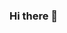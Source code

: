 ### Hi there 👋

<!--
**jayjayjay-jj/jayjayjay-jj** is a ✨ _special_ ✨ repository because its `README.md` (this file) appears on your GitHub profile.

https://github-readme-stats.vercel.app/api?username=jayjayjay-jj&show_icons=true&theme=dracula
https://github-readme-stats.vercel.app/api/top-langs/?username=jayjayjay-jj&theme=dracula
